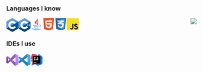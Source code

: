 ### Languages I know
[<img align="left" width="32px" src="/res/img/lang/c.png"/>](#)
[<img align="left" width="32px" src="/res/img/lang/cpp.png"/>](#)
[<img align="left" width="32px" src="/res/img/lang/java.png"/>](#)
[<img align="left" width="32px" src="/res/img/lang/html.png"/>](#)
[<img align="left" width="32px" src="/res/img/lang/css.png"/>](#)
[<img align="left" width="32px" src="/res/img/lang/js.png"/>](#)

<img align="right" src="https://github-readme-stats.vercel.app/api/top-langs/?username=SerialSniper&layout=compact&theme=dark&hide_border=true&languages=6" />
<br><br>

### IDEs I use
[<img align="left" width="32px" src="/res/img/ide/vs.png"/>](https://visualstudio.com)
[<img align="left" width="32px" src="/res/img/ide/vsc.png"/>](https://code.visualstudio.com)
[<img align="left" width="32px" src="/res/img/ide/idea.png"/>](https://jetbrains.com/idea/download)
